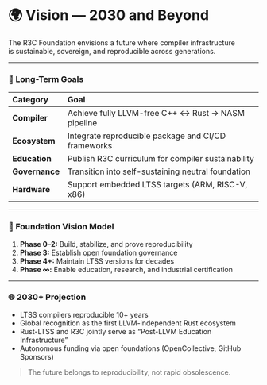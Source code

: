 # 🌍 Vision — 2030 and Beyond

The R3C Foundation envisions a future where compiler infrastructure  
is sustainable, sovereign, and reproducible across generations.

---

### 🎯 Long-Term Goals

| Category | Goal |
|:--|:--|
| **Compiler** | Achieve fully LLVM-free C++ ↔ Rust → NASM pipeline |
| **Ecosystem** | Integrate reproducible package and CI/CD frameworks |
| **Education** | Publish R3C curriculum for compiler sustainability |
| **Governance** | Transition into self-sustaining neutral foundation |
| **Hardware** | Support embedded LTSS targets (ARM, RISC-V, x86) |

---

### 🧩 Foundation Vision Model

1. **Phase 0–2:** Build, stabilize, and prove reproducibility  
2. **Phase 3:** Establish open foundation governance  
3. **Phase 4+:** Maintain LTSS versions for decades  
4. **Phase ∞:** Enable education, research, and industrial certification

---

### 🌐 2030+ Projection

- LTSS compilers reproducible 10+ years  
- Global recognition as the first LLVM-independent Rust ecosystem  
- Rust-LTSS and R3C jointly serve as “Post-LLVM Education Infrastructure”  
- Autonomous funding via open foundations (OpenCollective, GitHub Sponsors)

> The future belongs to reproducibility, not rapid obsolescence.
